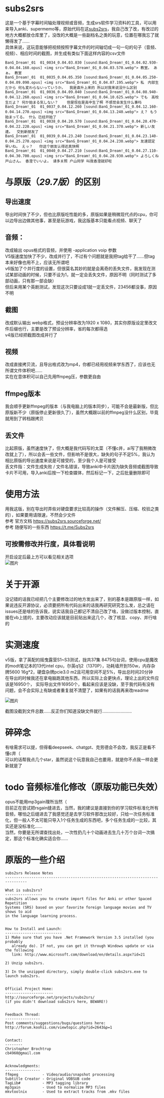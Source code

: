 # subs2srs
这是一个基于字幕时间轴处理视频或音频，生成srs软件学习资料的工具，可以用来导入anki、supermemo等，原始代码在这[subs2srs](https://subs2srs.sourceforge.net/)，我自己改了改，有改过的地方大概都放仓库里了，没改的大概是一些副档名之类的玩意，位置在哪我忘了就懒得发了……    
具体来说，这玩意能够把视频按照字幕文件的时间轴切成一句一句的句子（音频、视频）、相应时间的截图，并生成有类似下面这样内容的csv文件  

```
BanG_Dream!_01	01_0034_0.04.03.030	[sound:BanG_Dream!_01_0.04.02.930-0.04.04.160.opus]	<img src="BanG_Dream!_01_0.04.03.570.webp">	教室。 あぁ。	教室
BanG_Dream!_01	01_0035_0.04.05.350	[sound:BanG_Dream!_01_0.04.05.250-0.04.09.090.opus]	<img src="BanG_Dream!_01_0.04.07.195.webp">	私　内部生だから 何も変わらないっていうか。	我是直升上来的 所以对我来说没什么区别
BanG_Dream!_01	01_0036_0.04.09.040	[sound:BanG_Dream!_01_0.04.08.940-0.04.12.260.opus]	<img src="BanG_Dream!_01_0.04.10.625.webp">	でも　高校生だよ？ 何か始まる気しない？	但是现在是高中生了啊 不感觉会发生什么事吗
BanG_Dream!_01	01_0037_0.04.12.260	[sound:BanG_Dream!_01_0.04.12.160-0.04.14.270.opus]	<img src="BanG_Dream!_01_0.04.13.240.webp">	え？ もう始まってる。	什么 已经开始了
BanG_Dream!_01	01_0038_0.04.20.570	[sound:BanG_Dream!_01_0.04.20.470-0.04.22.220.opus]	<img src="BanG_Dream!_01_0.04.21.370.webp">	新しい友達。	交到新朋友了
BanG_Dream!_01	01_0039_0.04.23.240	[sound:BanG_Dream!_01_0.04.23.140-0.04.25.270.opus]	<img src="BanG_Dream!_01_0.04.24.230.webp">	友達認定　早いね。 えっ？	你这个朋友认得还真快啊
BanG_Dream!_01	01_0040_0.04.27.210	[sound:BanG_Dream!_01_0.04.27.110-0.04.30.700.opus]	<img src="BanG_Dream!_01_0.04.28.930.webp">	よろしくね　戸山さん。 香澄でいいよ。	请多关照 户山同学 叫我香澄就好啦
```

# 与原版（*29.7版*）的区别
## 导出速度
导出时间快了不少，但也比原版吃性能的多，原版如果是稍微现代点的cpu，你可以边导出边做其他事，甚至是玩游戏，我这版基本只能看点视频、聊天了

## 音频：
改成输出 opus格式的音频，并使用 -application voip 参数  
V5版速度加快了不少，改成并行了，不过有个问题就是我把tag给干了……但tag本来好像也用不上，应该无所谓吧  
v6版加了个并行度的设置，但很莫名其妙的就是会离奇的丢失文件，我发现在测试某部动画的时候，只要不设为1，就一定会丢失文件，原因不明（同时测试了多部动画，只有那一部会缺）  
但后来用某个英剧测试，发现这次只要设成1就一定丢文件，23456都没事，原因不明

## 截图
改成默认输出 webp格式，预设分辨率改为1920 x 1080，其实你原版设定里改文件后缀也行，主要是改了预设分辨率，省的每次都得选  
v4版已经把截图改成并行了

## 视频
改成直接拷贝流，且导出格式改为mp4，你都已经用视频来学东西了，应该也无所谓文件体积吧……  
实在在意体积可以自己先用ffmpeg压，参数更自由

## ffmpeg版本
我会顺手更新ffmpeg的版本（与我电脑上的版本同步），可能不会是最新版，但比原版新不少（原版停止更新很久了），虽然大概跟以前的ffmpeg没什么区别，毕竟就用到了转档跟拷贝

## 丢文件
比起原版，虽然速度快了，但大概是我代码写的太菜（不懂c井，ai写了我稍微改改就上了），所以会丢一些文件，但影响不是很大，缺失的句子不足5%，我认为相比原版的导出速度来说是可接受的，至少我个人是可接受  
丢文件指：文件生成失败 / 文件名错误，导致anki中卡片因为缺失音频或截图导致卡片不可用，导入anki后按一下检查媒体，然后标记一下，之后批量删除即可

# 使用方法
用我这版，别在导出时弄些对硬盘要求比较高的操作（文件解压、压缩、校验之类的），如果要用请限速，不然会少文件  
参考 官方文档 https://subs2srs.sourceforge.net/  
参考 随便写的一些东西 https://t.me/Subs2srs

## 可按需修改并行度，具体看说明
开启设定后最上方可以看见相关选项  
![图片](https://github.com/user-attachments/assets/d3079b07-d7a9-4f99-a3e1-040fabe59e91)

# 关于开源
没记错的话我已经把几个主要修改过的地方发出来了，别的基本是跟原版一样，如果说违反开源协议，必须要把所有代码出来的话我再研究研究怎么发，总之请在issues还是啥的告诉我，说实话我自己都记不清自己改了啥，没做过版本控制，直接在vb上搓的，主要改动应该就是目前贴出来这几个，改了核显、copy、并行啥的

# 实测速度
v5版，拿了英配的摇曳露营S1~S3测试，拢共37集 8475句台词，使用cpu是魔改的modt笔记本的13代intel cpu，尔英q1j2（1370P），功耗墙开到150w，内存杂牌5600 16g*2，硬盘杂牌pcie3.0 m2且可用空间不足5%，导出总时间20分钟  
在导出的时候我还在拿电脑跑其他东西，所以实际上会更快点，理论上出的文件应该是16950个， 实际导出文件16950个，看起来应该是没缺，至于我代码有没有问题，会不会实际上有缺或者重复就不清楚了，如果有的话我再来改readme  

![图片](https://github.com/user-attachments/assets/0ca55469-5839-4894-b952-167cb79f8e26)

截图没截到文件总数……反正你们知道没缺文件就行……………………  

# 碎碎念
有啥需求可以提，但得看deepseek、chatgpt、克劳德会不会改，我反正是看不懂c井（  
可以的话帮我点几个star，虽然说这个玩意我自己也要用，就是你不点我一样会更新就是了  

# todo 音频标准化修改（原版功能已失效）
opus不能用mp3gain理所当然（  
目前正在尝试把rsgain缝进去，当然，我的建议是直接到你的学习软件标准化所有音频，哪怕之后缝进去了我感觉还是去学习软件那改比较好，只给一次任务标准化，但一般人不太可能只导入1个任务生成的东西吧，多个任务生成的一比较，其实还是没标准化……   
当然，你要是无所谓查找出处，一次性扔几十个动画进去生几十万个台词一次搞定，那这个标准化确实适合你……  

# 原版的一些介绍
```
subs2srs Release Notes
--------------------------------------------------------------------------------

What is subs2srs?
-----------------
subs2srs allows you to create import files for Anki or other Spaced Repetition
Systems (SRS) based on your favorite foreign language movies and TV shows to aid
in the language learning process.


How to Install and Launch:
--------------------------
1) Make sure that you have .Net Framework Version 3.5 installed (you probably
   already do). If not, you can get it through Windows update or via the following
   link: http://www.microsoft.com/download/en/details.aspx?id=21

2) Unzip subs2srs.

3) In the unzipped directory, simply double-click subs2srs.exe to launch subs2srs.


Official Project Home:
----------------------
http://sourceforge.net/projects/subs2srs/
(if you didn't download subs2srs here, BEWARE!)


Feedback Thread:
----------------
Post comments/suggestions/bugs/questions here:
http://forum.koohii.com/viewtopic.php?id=2643&p=1


Contact:
--------
Christopher Brochtrup
cb4960@gmail.com


Acknowledgments:
----------------
ffmpeg           - Video/audio/snapshot processing
Subtitle Creator - Original VOBSUB code
TagLib#          - MP3 tagging library
mp3gain          - Used to normalize MP3 files
mkvtoolnix       - Used to extract tracks from .mkv files
```
